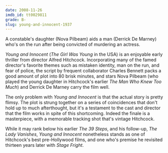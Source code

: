 ```yaml
---
date: 2008-11-26
imdb_id: tt0029811
grade: B-
slug: young-and-innocent-1937
---
```


A constable's daughter (Nova Pilbeam) aids a man (Derrick De Marney) who's on the run after being convicted of murdering an actress.

_Young and Innocent_ (_The Girl Was Young_ in the USA) is an enjoyable early thriller from director Alfred Hitchcock. Incorporating many of the famed director's favorite themes such as mistaken identity, man on the run, and fear of police, the script by frequent collaborator Charles Bennett packs a good amount of plot into 80 brisk minutes, and stars Nova Pilbeam (who played the young daughter in Hitchcock's earlier <span data-imdb-id="tt0025452">_The Man Who Knew Too Much_</span>) and Derrick De Marney carry the film well.

The only problem with _Young and Innocent_ is that the actual story is pretty flimsy. The plot is strung together on a series of coincidences that don't hold up to much afterthought, but it's a testament to the cast and director that the film works in spite of this shortcoming. Indeed the finale is a masterpiece, with a memorable tracking shot that's vintage Hitchcock.

While it may rank below his earlier <span data-imdb-id="tt0026029">_The 39 Steps_</span>, and his follow-up, <span data-imdb-id="tt0030341">_The Lady Vanishes_</span>, _Young and Innocent_ nonetheless stands as one of Hitchcock's best pre-Hollywood films, and one who's premise he revisited thirteen years later with <span data-imdb-id="tt0042994">_Stage Fright_</span>.
